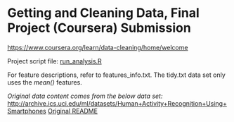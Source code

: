 # Getting and Cleaning Data, Final Project (Coursera) Submission

https://www.coursera.org/learn/data-cleaning/home/welcome

Project script file: [run_analysis.R](https://github.com/jtsinnott/DataCleaning/blob/master/run_analysis.R)

For feature descriptions, refer to features_info.txt.  The tidy.txt data set only uses the *mean()* features.

*Original data content comes from the below data set:*
http://archive.ics.uci.edu/ml/datasets/Human+Activity+Recognition+Using+Smartphones
[Original README](README.txt)

